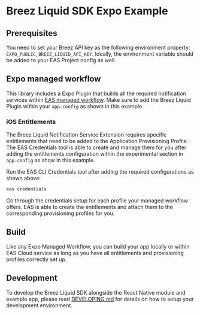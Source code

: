 # Breez Liquid SDK Expo Example

## Prerequisites
You need to set your Breez API key as the following environment property: `EXPO_PUBLIC_BREEZ_LIQUID_API_KEY`.
Ideally, the environment variable should be added to your EAS Project config as well.

## Expo managed workflow

This library includes a Expo Plugin that builds all the required notification services within [EAS managed workflow](https://docs.expo.dev/eas/). Make sure to add the Breez Liquid Plugin within your `app.config` as shown in this example.

### iOS Entitlements

The Breez Liquid Notification Service Extension requires specific entitlements that need to be added to the Application Provisioning Profile. The EAS Credentials tool is able to create and manage them for you after adding the entitlements configuration within the experimental section in `app.config` as show in this example.

Run the EAS CLI Credentials tool after adding the required configurations as shown above:

```bash
eas credentials
```

Go through the credentials setup for each profile your managed workflow offers. EAS is able to create the entitlements and attach them to the corresponding provisioning profiles for you.

## Build

Like any Expo Managed Workflow, you can build your app locally or within EAS Cloud service as long as you have all entitlements and provisioning profiles correctly set up.


## Development

To develop the Breez Liquid SDK alongside the React Native module and example app, please read [DEVELOPING.md](../DEVELOPING.md) for details on how to setup your development environment.
